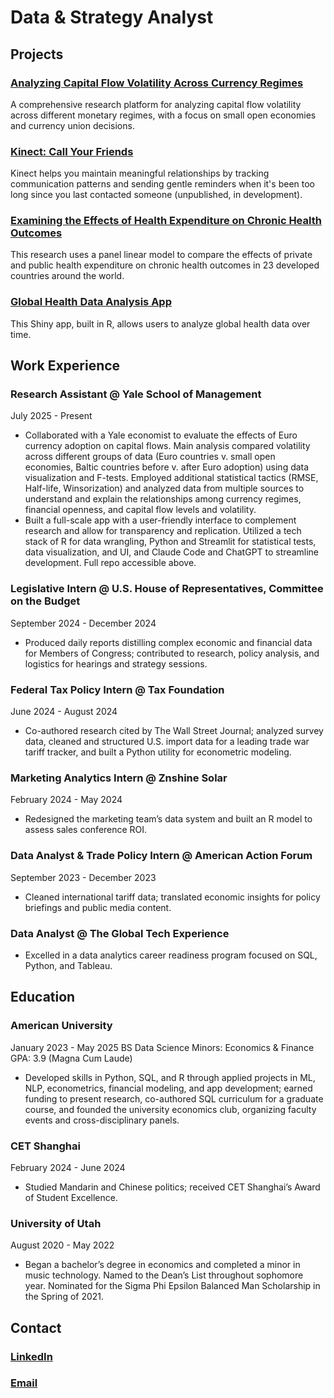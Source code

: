 # Data & Strategy Analyst

## Projects
### [Analyzing Capital Flow Volatility Across Currency Regimes](https://github.com/njpastrone/analyzing-capital-flows)
A comprehensive research platform for analyzing capital flow volatility across different monetary regimes, with a focus on small open economies and currency union decisions.
### [Kinect: Call Your Friends](https://github.com/njpastrone/kinect)
Kinect helps you maintain meaningful relationships by tracking communication patterns and sending gentle reminders when it's been too long since you last contacted someone (unpublished, in development).
### [Examining the Effects of Health Expenditure on Chronic Health Outcomes](https://github.com/njpastrone/health-expenditure-versus-outcomes)
This research uses a panel linear model to compare the effects of private and public health expenditure on chronic health outcomes in 23 developed countries around the world.
### [Global Health Data Analysis App](https://github.com/njpastrone/health-data-analysis-app)
This Shiny app, built in R, allows users to analyze global health data over time.

## Work Experience
### Research Assistant @ Yale School of Management
July 2025 - Present
- Collaborated with a Yale economist to evaluate the effects of Euro currency adoption on capital flows. Main analysis compared volatility across different groups of data (Euro countries v. small open economies, Baltic countries before v. after Euro adoption) using data visualization and F-tests. Employed additional statistical tactics (RMSE, Half-life, Winsorization) and analyzed data from multiple sources to understand and explain the relationships among currency regimes, financial openness, and capital flow levels and volatility.
- Built a full-scale app with a user-friendly interface to complement research and allow for transparency and replication. Utilized a tech stack of R for data wrangling, Python and Streamlit for statistical tests, data visualization, and UI, and Claude Code and ChatGPT to streamline development. Full repo accessible above.
### Legislative Intern @ U.S. House of Representatives, Committee on the Budget
September 2024 - December 2024
- Produced daily reports distilling complex economic and financial data for Members of Congress;
contributed to research, policy analysis, and logistics for hearings and strategy sessions.
### Federal Tax Policy Intern @ Tax Foundation
June 2024 - August 2024
- Co-authored research cited by The Wall Street Journal; analyzed survey data, cleaned and structured U.S. import data for a leading trade war tariff tracker, and built a Python utility for econometric modeling.
### Marketing Analytics Intern @ Znshine Solar
February 2024 - May 2024
- Redesigned the marketing team’s data system and built an R model to assess sales conference ROI.
### Data Analyst & Trade Policy Intern @ American Action Forum
September 2023 - December 2023
- Cleaned international tariff data; translated economic insights for policy briefings and public media content.
### Data Analyst @ The Global Tech Experience
- Excelled in a data analytics career readiness program focused on SQL, Python, and Tableau.

## Education
### American University
January 2023 - May 2025
BS Data Science
Minors: Economics & Finance
GPA: 3.9 (Magna Cum Laude)
- Developed skills in Python, SQL, and R through applied projects in ML, NLP, econometrics, financial modeling, and app development; earned funding to present research, co-authored SQL curriculum for a graduate course, and founded the university economics club, organizing faculty events and cross-disciplinary panels.
### CET Shanghai
February 2024 - June 2024
- Studied Mandarin and Chinese politics; received CET Shanghai’s Award of Student Excellence.
### University of Utah
August 2020 - May 2022
- Began a bachelor’s degree in economics and completed a minor in music technology. Named to the Dean’s List throughout sophomore year. Nominated for the Sigma Phi Epsilon Balanced Man Scholarship in the Spring of 2021.

## Contact
### [LinkedIn](https://www.linkedin.com/in/nicolo-pastrone-345120208/)
### [Email](njpastrone@gmail.com)

